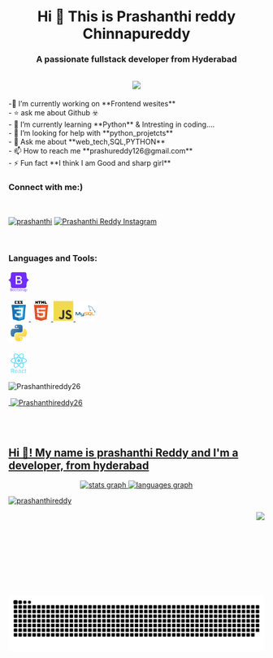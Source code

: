 <h1 align="center">Hi 👋 This is Prashanthi reddy Chinnapureddy</h1> 
<h3 align="center">A passionate   fullstack developer from  Hyderabad</h3>
<br>
<div align="center">
<img height="150"  src="https://media.giphy.com/media/M9gbBd9nbDrOTu1Mqx/giphy.gif" /> 
</div> 
<br>
-🔭 I’m currently  working on **Frontend wesites**
<br>
- ⭐ ask me about Github ☣️
<br>
- 🌱 I’m currently learning **Python** & Intresting in coding....
<br>
- 🤝 I’m looking for help with **python_projetcts**
<br>
- 💬 Ask me about **web_tech,SQL,PYTHON**
<br>
- 📫 How to reach me **prashureddy126@gmail.com**
<br>
- ⚡ Fun fact **I think I am Good and sharp girl**
<br>
<h3 align="left">Connect with me:)</h3>
<br>
<p align="left">
<a href="https://www.linkedin.com/in/prashanthi-reddy-56b868241/?lipi=urn%3Ali%3Apage%3Ad_flagship3_profile_view_base%3BA%2Foi4e%2BDTO673cPN4F%2BnSw%3D%3D" target="blank">
<a href="https://linkedin.com/in/Prashanthi Chinnapureddy" target="blank">
   <img align="center" src="https://raw.githubusercontent.com/rahuldkjain/github-profile-readme-generator/master/src/images/icons/Social/linked-in-alt.svg" alt="prashanthi" height="30" width="40" /></a>
  <a href="https://instagram.com/prashanthi_reddych" target="_blank">
  <img align="center" src="https://raw.githubusercontent.com/rahuldkjain/github-profile-readme-generator/master/src/images/icons/Social/instagram.svg" alt="Prashanthi Reddy Instagram" height="30" width="40" />
</a>
   
</p>

<br>
<h3 align="left">Languages and Tools:</h3>

<p align="left"> <a href="https://getbootstrap.com" target="_blank" rel="noreferrer"> <img src="https://raw.githubusercontent.com/devicons/devicon/master/icons/bootstrap/bootstrap-plain-wordmark.svg" alt="bootstrap" width="40" height="40"/> </a> <a href="https://www.w3schools.com/css/" target="_blank" rel="noreferrer">

  
<img src="https://raw.githubusercontent.com/devicons/devicon/master/icons/css3/css3-original-wordmark.svg" alt="css3" width="40" height="40"/> </a>
<a href="https://www.w3.org/html/" target="_blank" rel="noreferrer"> 
<img src="https://raw.githubusercontent.com/devicons/devicon/master/icons/html5/html5-original-wordmark.svg" alt="html5" width="40" height="40"/> </a> <a href="https://developer.mozilla.org/en-US/docs/Web/JavaScript" target="_blank" rel="noreferrer"> 
<img src="https://raw.githubusercontent.com/devicons/devicon/master/icons/javascript/javascript-original.svg" alt="javascript" width="40" height="40"/> </a> <a href="https://www.mysql.com/" target="_blank" rel="noreferrer"> 
<img src="https://raw.githubusercontent.com/devicons/devicon/master/icons/mysql/mysql-original-wordmark.svg" alt="mysql" width="40" height="40"/> </a> <a href="https://www.python.org" target="_blank" rel="noreferrer"> <br>
<img src="https://raw.githubusercontent.com/devicons/devicon/master/icons/python/python-original.svg" alt="python" width="40" height="40"/> </a> <br> <br> <a href="https://reactjs.org/" target="_blank" rel="noreferrer">
<img src="https://raw.githubusercontent.com/devicons/devicon/master/icons/react/react-original-wordmark.svg" alt="react" width="40" height="40"/> </a>
<a href="https://developer.mozilla.org/en-US/docs/Web/JavaScript" target="_blank" rel="noreferrer"> 
<a href="https://developer.mozilla.org/en-US/docs/Web/JavaScript" target="_blank" rel="noreferrer"> 
<br>
<p><img align="left" src="https://github-readme-stats.vercel.app/api/top-langs?username=prashanthireddy26&show_icons=true&locale=en&layout=compact" alt="Prashanthireddy26" /></p>

<br>
<p>&nbsp;<img align="center" src="https://github-readme-stats.vercel.app/api?username=Prashanthireddy26&show_icons=true&locale=en" alt="Prashanthireddy26" /></p>
<br>
<br>
<h2 align="left">Hi 👋! My name is prashanthi Reddy and I'm a developer, from hyderabad</h2></p>
<div align="center">
  <img src="https://github-readme-stats.vercel.app/api?username=maurodesouza&hide_title=false&hide_rank=false&show_icons=true&include_all_commits=true&count_private=true&disable_animations=false&theme=dracula&locale=en&hide_border=false" height="150" alt="stats graph"  />
  <img src="https://github-readme-stats.vercel.app/api/top-langs?username=maurodesouza&locale=en&hide_title=false&layout=compact&card_width=320&langs_count=5&theme=dracula&hide_border=false" height="150" alt="languages graph" />
</div>




<p align="left"> <img src="https://komarev.com/ghpvc/?username=prashanthireddy26&label=Profile%20views&color=0e75b6&style=flat" alt="prashanthireddy" /> </p>

<img align="right" height="150" src="https://i.imgflip.com/65efzo.gif"  />

<br clear="both">

![snake gif](https://github.com/Prashanthireddy26/Prashanthireddy26/blob/output/github-snake-dark.svg)
